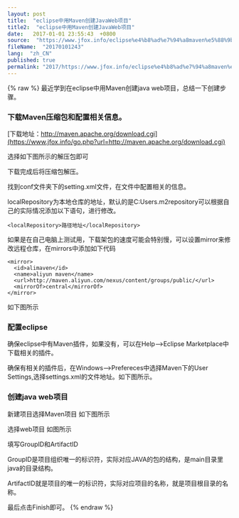 ```yaml
---
layout: post
title:  "eclipse中用Maven创建JavaWeb项目"
title2:  "eclipse中用Maven创建JavaWeb项目"
date:   2017-01-01 23:55:43  +0800
source:  "https://www.jfox.info/eclipse%e4%b8%ad%e7%94%a8maven%e5%88%9b%e5%bb%bajavaweb%e9%a1%b9%e7%9b%ae.html"
fileName:  "20170101243"
lang:  "zh_CN"
published: true
permalink: "2017/https://www.jfox.info/eclipse%e4%b8%ad%e7%94%a8maven%e5%88%9b%e5%bb%bajavaweb%e9%a1%b9%e7%9b%ae.html"
---
```

{% raw %}
最近学到在eclipse中用Maven创建java web项目，总结一下创建步骤。 

### 下载Maven压缩包和配置相关信息。 

[下载地址：http://maven.apache.org/download.cgi](https://www.jfox.info/go.php?url=http://maven.apache.org/download.cgi)

选择如下图所示的解压包即可

下载完成后将压缩包解压。

找到conf文件夹下的setting.xml文件，在文件中配置相关的信息。

localRepository为本地仓库的地址，默认的是C:Users.m2repository可以根据自己的实际情况添加以下语句，进行修改。

    <localRepository>路径地址</localRepository>
    

如果是在自己电脑上测试用，下载架包的速度可能会特别慢，可以设置mirror来修改远程仓库，在mirrors中添加如下代码 

    <mirror>
      <id>alimaven</id>
      <name>aliyun maven</name>
      <url>http://maven.aliyun.com/nexus/content/groups/public/</url>
      <mirrorOf>central</mirrorOf>        
    </mirror>
    

如下图所示

### 配置eclipse 

确保eclipse中有Maven插件，如果没有，可以在Help–>Eclipse Marketplace中下载相关的插件。

确保有相关的插件后，在Windows–>Prefereces中选择Maven下的User Settings,选择settings.xml的文件地址。如下图所示。

### 创建java web项目 

新建项目选择Maven项目 如下图所示

选择web项目 如图所示

填写GroupID和ArtifactID

GroupID是项目组织唯一的标识符，实际对应JAVA的包的结构，是main目录里java的目录结构。

ArtifactID就是项目的唯一的标识符，实际对应项目的名称，就是项目根目录的名称。

最后点击Finish即可。
{% endraw %}
